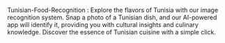 Tunisian-Food-Recognition : Explore the flavors of Tunisia with our image recognition system. Snap a photo of a Tunisian dish, and our AI-powered app will identify it, providing you with cultural insights and culinary knowledge. Discover the essence of Tunisian cuisine with a simple click.